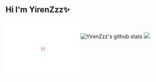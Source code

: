 ## Hi I'm YirenZzz✨

<img height="40%" width="40%" align="left" src="https://github.com/YirenZzz/YirenZzz/blob/main/data/text_effect.gif" alt="Here is a little bit about me!">

<!--
**YirenZzz/YirenZzz** is a ✨ _special_ ✨ repository because its `README.md` (this file) appears on your GitHub profile.

Here are some ideas to get you started:

- 🔭 I’m currently working on ...
- 🌱 I’m currently learning ...
- 👯 I’m looking to collaborate on ...
- 🤔 I’m looking for help with ...
- 💬 Ask me about ...
- 📫 How to reach me: ...
- 😄 Pronouns: ...
- ⚡ Fun fact: ...
-->

<!-- theme=dracula, buefy, date_night -->
<!-- <p align="center"><a href="https://yirenzzz.github.io"><img width="80%" alt="Hello, I'm Yiren." /></a></p> -->

<br />

![YirenZzz's github stats](https://github-readme-stats.vercel.app/api?username=yirenzzz&show_icons=true&hide=stars,issues&hide_border=true&theme=date_night&bg_color=00000000)
<img height="150em" src="https://github-readme-stats.vercel.app/api/top-langs/?username=yirenzzz&layout=compact&theme=date_night&hide_border=true&bg_color=00000000"/>


<!-- ![Most Used Languages](https://github-readme-stats.vercel.app/api/top-langs/?username=yirenzzz&layout=compact&theme=dracula) -->



<!-- 
| <a href="https://github.com/yirenzzz/github-readme-stats"><img align="center" src="https://github-readme-stats.vercel.app/api?username=yirenzzz&show_icons=true&include_all_commits=true&theme=buefy&hide_border=true" alt="YirenZzz's github stats" /></a> | <a href="https://github.com/yirenzzz/github-readme-stats"><img align="center" src="https://github-readme-stats.vercel.app/api/top-langs/?username=yirenzzz&layout=compact&theme=buefy&hide_border=true" /></a> |
| ------------- | ------------- | -->
